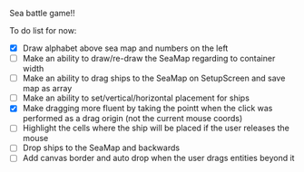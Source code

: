 Sea battle game!!

To do list for now:

- [X] Draw alphabet above sea map and numbers on the left
- [ ] Make an ability to draw/re-draw the SeaMap regarding to container width
- [ ] Make an ability to drag ships to the SeaMap on SetupScreen and save map as array
- [ ] Make an ability to set/vertical/horizontal placement for ships 
- [X] Make dragging more fluent by taking the pointt when the click was performed as a drag origin (not the current mouse coords)
- [ ] Highlight the cells where the ship will be placed if the user releases the mouse
- [ ] Drop ships to the SeaMap and backwards
- [ ] Add canvas border and auto drop when the user drags entities beyond it